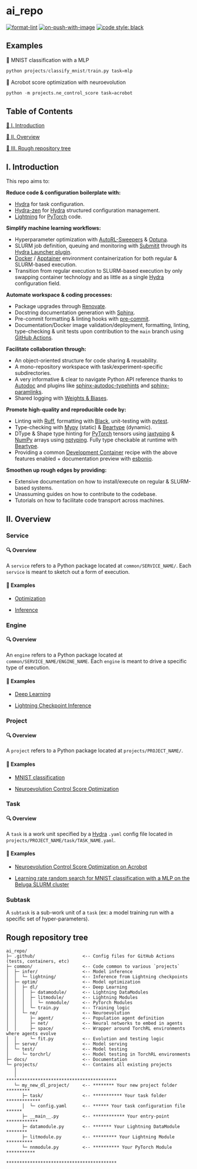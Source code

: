 # ai_repo

[![format-lint](
    https://github.com/MaximilienLC/ai_repo/actions/workflows/format-lint.yaml/badge.svg?event=push)](
        https://github.com/MaximilienLC/ai_repo/actions/workflows/format-lint.yaml)
[![on-push-with-image](
    https://github.com/MaximilienLC/ai_repo/actions/workflows/on-push.yaml/badge.svg?event=push)](
        https://github.com/MaximilienLC/ai_repo/actions/workflows/on-push.yaml)
[![code style: black](
    https://img.shields.io/badge/code%20style-black-000000.svg)](
        https://github.com/psf/black)

## Examples

🔢 MNIST classification with a MLP

```python
python projects/classify_mnist/train.py task=mlp
```

🤸 Acrobot score optimization with neuroevolution

```python
python -m projects.ne_control_score task=acrobot
```

## Table of Contents

[👀 I. Introduction](#i-introduction)

[📖 II. Overview](#ii-overview)

[🌳 III. Rough repository tree](#rough-repository-tree)

## I. Introduction

This repo aims to:

**Reduce code & configuration boilerplate with:**
* [Hydra](https://github.com/facebookresearch/hydra) for task configuration.
* [Hydra-zen](https://github.com/mit-ll-responsible-ai/hydra-zen) for
[Hydra](https://github.com/facebookresearch/hydra) structured configuration
management.
* [Lightning](https://github.com/Lightning-AI/pytorch-lightning) for
[PyTorch](https://github.com/pytorch/pytorch) code.

**Simplify machine learning workflows:**
* Hyperparameter optimization with
[AutoRL-Sweepers](https://github.com/facebookresearch/how-to-autorl) &
[Optuna](https://hydra.cc/docs/plugins/optuna_sweeper).
* SLURM job definition, queuing and monitoring with
[Submitit](https://github.com/facebookincubator/submitit) through its
[Hydra Launcher plugin](https://hydra.cc/docs/plugins/submitit_launcher/).
* [Docker](https://www.docker.com/) / [Apptainer](https://apptainer.org/)
environment containerization for both regular & SLURM-based execution.
* Transition from regular execution to SLURM-based execution by only swapping
container technology and as little as a single
[Hydra](https://github.com/facebookresearch/hydra)
configuration field.

**Automate workspace & coding processes:**
* Package upgrades through
[Renovate](https://github.com/renovatebot/renovate).
* Docstring documentation generation with
[Sphinx](https://github.com/sphinx-doc/sphinx).
* Pre-commit formatting & linting hooks with
[pre-commit](https://pre-commit.com/).
* Documentation/Docker image validation/deployment, formatting, linting,
type-checking & unit tests upon contribution to the ``main`` branch using
[GitHub Actions](https://github.com/features/actions).

**Facilitate collaboration through:**
* An object-oriented structure for code sharing & reusability.
* A mono-repository workspace with task/experiment-specific subdirectories.
* A very informative & clear to navigate Python API reference thanks to
[Autodoc](https://www.sphinx-doc.org/en/master/usage/extensions/autodoc.html)
and plugins like
[sphinx-autodoc-typehints](https://github.com/tox-dev/sphinx-autodoc-typehints)
and [sphinx-paramlinks](https://pypi.org/project/sphinx-paramlinks/).
* Shared logging with [Weights & Biases](https://wandb.ai/site).

**Promote high-quality and reproducible code by:**
* Linting with [Ruff](https://github.com/astral-sh/ruff),
formatting with [Black](https://github.com/psf/black),
unit-testing with [pytest](https://github.com/pytest-dev/pytest).
* Type-checking with [Mypy](https://github.com/python/mypy) (static)
& [Beartype](https://github.com/beartype/beartype) (dynamic).
* DType & Shape type hinting for [PyTorch](https://github.com/pytorch/pytorch)
tensors using [jaxtyping](https://github.com/google/jaxtyping) &
[NumPy](https://github.com/numpy/numpy) arrays using
[nptyping](https://github.com/ramonhagenaars/nptyping). Fully type checkable
at runtime with [Beartype](https://github.com/beartype/beartype).
* Providing a common [Development Container](https://containers.dev/)
recipe with the above features enabled + documentation preview
with [esbonio](https://github.com/swyddfa/esbonio).

**Smoothen up rough edges by providing:**
* Extensive documentation on how to install/execute on regular & SLURM-based
systems.
* Unassuming guides on how to contribute to the codebase.
* Tutorials on how to facilitate code transport across machines.

## II. Overview

### Service

#### 🔍 Overview

A ``service`` refers to a Python package located at
``common/SERVICE_NAME/``. Each ``service`` is meant to sketch out a form of
execution.

#### 📂 Examples

* [Optimization](
https://github.com/MaximilienLC/ai_repo/tree/main/common/optim/)

* [Inference](
https://github.com/MaximilienLC/ai_repo/tree/main/common/infer)

### Engine

#### 🔍 Overview

An ``engine`` refers to a Python package located at
``common/SERVICE_NAME/ENGINE_NAME``. Each ``engine`` is meant to drive a
specific type of execution.

#### 📂 Examples

* [Deep Learning](
https://github.com/MaximilienLC/ai_repo/tree/main/common/optim/dl)

* [Lightning Checkpoint Inference](
https://github.com/MaximilienLC/ai_repo/tree/main/common/infer/lightning)

### Project

#### 🔍 Overview

A ``project`` refers to a Python package located at ``projects/PROJECT_NAME/``.

#### 📂 Examples

* [MNIST classification](
https://github.com/MaximilienLC/ai_repo/tree/main/projects/classify_mnist/)

* [Neuroevolution Control Score Optimization](
https://github.com/MaximilienLC/ai_repo/tree/main/projects/ne_control_score/)

### Task

#### 🔍 Overview

A ``task`` is a work unit specified by a [Hydra](https://hydra.cc) ``.yaml``
config file located in ``projects/PROJECT_NAME/task/TASK_NAME.yaml``.

#### 📂 Examples

* [Neuroevolution Control Score Optimization on Acrobot](
https://github.com/MaximilienLC/ai_repo/tree/main/projects/ne_control_score/task/acrobot.yaml)

* [Learning rate random search for MNIST classification with a MLP on the
Beluga SLURM cluster](
https://github.com/MaximilienLC/ai_repo/tree/main/projects/classify_mnist/task/mlp_beluga.yaml)

### Subtask

A ``subtask`` is a sub-work unit of a ``task`` (ex: a model training run
with a specific set of hyper-parameters).

## Rough repository tree

```
ai_repo/
├─ .github/                  <-- Config files for GitHub Actions (tests, containers, etc)
├─ common/                   <-- Code common to various `projects`
│  ├─ infer/                 <-- Model inference
│  │  └─ lightning/          <-- Inference from Lightning checkpoints
│  ├─ optim/                 <-- Model optimization
│  │  ├─ dl/                 <-- Deep Learning
│  │  │  ├─ datamodule/      <-- Lightning DataModules
│  │  │  ├─ litmodule/       <-- Lightning Modules
│  │  │  │  └─ nnmodule/     <-- PyTorch Modules
│  │  │  └─ train.py         <-- Training logic
│  │  └─ ne/                 <-- Neuroevolution
│  │     ├─ agent/           <-- Population agent definition
│  │     ├─ net/             <-- Neural networks to embed in agents
│  │     ├─ space/           <-- Wrapper around TorchRL environments where agents evolve
│  │     └─ fit.py           <-- Evolution and testing logic
│  ├─ serve/                 <-- Model serving
│  └─ test/                  <-- Model testing
│     └─ torchrl/            <-- Model testing in TorchRL environments
├─ docs/                     <-- Documentation
└─ projects/                 <-- Contains all existing projects
   │
   │                             ******************************************
   └─ my_new_dl_project/     <-- ******** Your new project folder *********
      ├─ task/               <-- *********** Your task folder *************
      │  └─ config.yaml      <-- ****** Your task configuration file ******
      ├─ __main__.py         <-- ************ Your entry-point ************
      ├─ datamodule.py       <-- ******* Your Lightning DataModule ********
      ├─ litmodule.py        <-- ********* Your Lightning Module **********
      └─ nnmodule.py         <-- ********** Your PyTorch Module ***********
                                 ******************************************
```
